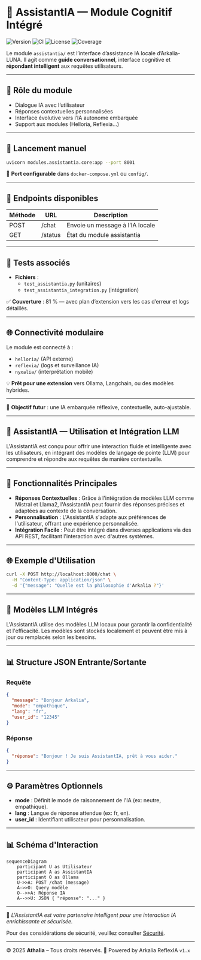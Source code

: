 # 🧠 AssistantIA — Module Cognitif Intégré

![Version](https://img.shields.io/badge/version-v2.4.0-blue)
![CI](https://github.com/athalia-siwek/arkalia-luna-pro/actions/workflows/ci.yml/badge.svg)
![License](https://img.shields.io/badge/license-Proprietary-red)
![Coverage](https://img.shields.io/badge/coverage-93%25-brightgreen)

Le module `assistantia/` est l’interface d’assistance IA locale d’Arkalia-LUNA. Il agit comme **guide conversationnel**, interface cognitive et **répondant intelligent** aux requêtes utilisateurs.

---

## 🧠 Rôle du module

- Dialogue IA avec l’utilisateur
- Réponses contextuelles personnalisées
- Interface évolutive vers l’IA autonome embarquée
- Support aux modules (Helloria, Reflexia…)

---

## 🚀 Lancement manuel

```bash
uvicorn modules.assistantia.core:app --port 8001
```

📍 **Port configurable** dans `docker-compose.yml` ou `config/`.

---

## 🔄 Endpoints disponibles

| Méthode | URL    | Description                      |
|---------|--------|----------------------------------|
| POST    | /chat  | Envoie un message à l’IA locale  |
| GET     | /status| État du module assistantia       |

---

## 🧪 Tests associés

- **Fichiers** :
  - `test_assistantia.py` (unitaires)
  - `test_assistantia_integration.py` (intégration)

✅ **Couverture** : 81 % — avec plan d’extension vers les cas d’erreur et logs détaillés.

---

## 🌐 Connectivité modulaire

Le module est connecté à :
- `helloria/` (API externe)
- `reflexia/` (logs et surveillance IA)
- `nyxalia/` (interprétation mobile)

💡 **Prêt pour une extension** vers Ollama, Langchain, ou des modèles hybrides.

---

🎯 **Objectif futur** : une IA embarquée réflexive, contextuelle, auto-ajustable.

---

## 🧠 AssistantIA — Utilisation et Intégration LLM

L'AssistantIA est conçu pour offrir une interaction fluide et intelligente avec les utilisateurs, en intégrant des modèles de langage de pointe (LLM) pour comprendre et répondre aux requêtes de manière contextuelle.

---

## 🚀 Fonctionnalités Principales

- **Réponses Contextuelles** : Grâce à l'intégration de modèles LLM comme Mistral et Llama2, l'AssistantIA peut fournir des réponses précises et adaptées au contexte de la conversation.
- **Personnalisation** : L'AssistantIA s'adapte aux préférences de l'utilisateur, offrant une expérience personnalisée.
- **Intégration Facile** : Peut être intégré dans diverses applications via des API REST, facilitant l'interaction avec d'autres systèmes.

---

## 🌐 Exemple d'Utilisation

```bash
curl -X POST http://localhost:8000/chat \
  -H "Content-Type: application/json" \
  -d '{"message": "Quelle est la philosophie d'Arkalia ?"}'
```

---

## 🧠 Modèles LLM Intégrés

L'AssistantIA utilise des modèles LLM locaux pour garantir la confidentialité et l'efficacité. Les modèles sont stockés localement et peuvent être mis à jour ou remplacés selon les besoins.

---

## 📊 Structure JSON Entrante/Sortante

### Requête

```json
{
  "message": "Bonjour Arkalia",
  "mode": "empathique",
  "lang": "fr",
  "user_id": "12345"
}
```

### Réponse

```json
{
  "réponse": "Bonjour ! Je suis AssistantIA, prêt à vous aider."
}
```

---

## ⚙️ Paramètres Optionnels

- **mode** : Définit le mode de raisonnement de l'IA (ex: neutre, empathique).
- **lang** : Langue de réponse attendue (ex: fr, en).
- **user_id** : Identifiant utilisateur pour personnalisation.

---

## 📊 Schéma d'Interaction

```mermaid
sequenceDiagram
    participant U as Utilisateur
    participant A as AssistantIA
    participant O as Ollama
    U->>A: POST /chat (message)
    A->>O: Query modèle
    O-->>A: Réponse IA
    A-->>U: JSON { "réponse": "..." }
```

---

🧠 *L'AssistantIA est votre partenaire intelligent pour une interaction IA enrichissante et sécurisée.*

Pour des considérations de sécurité, veuillez consulter [Sécurité](../security/security.md).

---

© 2025 **Athalia** – Tous droits réservés.
🤖 Powered by Arkalia ReflexIA `v1.x`
